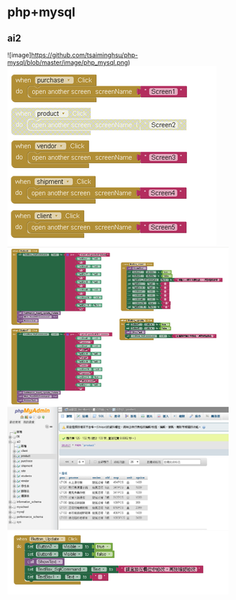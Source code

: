 # php+mysql
## ai2
![image]https://github.com/tsaiminghsu/php-mysql/blob/master/image/php_mysql.png)
![image](https://github.com/tsaiminghsu/php-mysql/blob/master/image/ai2_screenName.png)
![image](https://github.com/tsaiminghsu/php-mysql/blob/master/image/php_insertUpdate.png)
![image](https://github.com/tsaiminghsu/php-mysql/blob/master/image/php_product.png)
![image](https://github.com/tsaiminghsu/php-mysql/blob/master/image/php_update.png)
